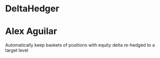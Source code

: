 # DeltaHedger
# Alex Aguilar
Automatically keep baskets of positions with equity delta re-hedged to a target level
